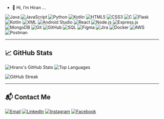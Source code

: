 - 👋 Hi, I’m Hiran ...

![Java](https://img.shields.io/badge/Java-ED8B00?style=for-the-badge&logo=java&logoColor=white)
![JavaScript](https://img.shields.io/badge/JavaScript-F7DF1E?style=for-the-badge&logo=javascript&logoColor=black)
![Python](https://img.shields.io/badge/Python-3776AB?style=for-the-badge&logo=python&logoColor=white)
![Kotlin](https://img.shields.io/badge/Kotlin-0095D5?style=for-the-badge&logo=kotlin&logoColor=white)
![HTML5](https://img.shields.io/badge/HTML5-E34F26?style=for-the-badge&logo=html5&logoColor=white)
![CSS3](https://img.shields.io/badge/CSS3-1572B6?style=for-the-badge&logo=css3&logoColor=white)
![C](https://img.shields.io/badge/C-A8B9CC?style=for-the-badge&logo=c&logoColor=white)
![Flask](https://img.shields.io/badge/Flask-000000?style=for-the-badge&logo=flask&logoColor=white)
![Kotlin](https://img.shields.io/badge/Kotlin-0095D5?style=for-the-badge&logo=kotlin&logoColor=white)
![XML](https://img.shields.io/badge/XML-E34F26?style=for-the-badge&logo=xml&logoColor=white)
![Android Studio](https://img.shields.io/badge/Android%20Studio-3DDC84?style=for-the-badge&logo=android-studio&logoColor=white)
![React](https://img.shields.io/badge/React-61DAFB?style=for-the-badge&logo=react&logoColor=black)
![Node.js](https://img.shields.io/badge/Node.js-339933?style=for-the-badge&logo=nodedotjs&logoColor=white)
![Express.js](https://img.shields.io/badge/Express.js-000000?style=for-the-badge&logo=express&logoColor=white)
![MongoDB](https://img.shields.io/badge/MongoDB-47A248?style=for-the-badge&logo=mongodb&logoColor=white)
![Git](https://img.shields.io/badge/Git-F05032?style=for-the-badge&logo=git&logoColor=white)
![GitHub](https://img.shields.io/badge/GitHub-181717?style=for-the-badge&logo=github&logoColor=white)
![SQL](https://img.shields.io/badge/SQL-00758F?style=for-the-badge&logo=postgresql&logoColor=white)
![Figma](https://img.shields.io/badge/Figma-F24E1E?style=for-the-badge&logo=figma&logoColor=white)
![Jira](https://img.shields.io/badge/Jira-0052CC?style=for-the-badge&logo=jira&logoColor=white)
![Docker](https://img.shields.io/badge/Docker-2496ED?style=for-the-badge&logo=docker&logoColor=white)
![AWS](https://img.shields.io/badge/AWS-232F3E?style=for-the-badge&logo=amazon-aws&logoColor=white)
![Postman](https://img.shields.io/badge/Postman-FF6C37?style=for-the-badge&logo=postman&logoColor=white)



 
---

## 📈 GitHub Stats
![Hiranx's GitHub Stats](https://github-readme-stats.vercel.app/api?username=Hiranx&show_icons=true&theme=radical&count_private=true&include_all_commits=true&hide=issues)
![Top Languages](https://github-readme-stats.vercel.app/api/top-langs/?username=Hiranx&layout=compact&theme=radical&langs_count=10)

![GitHub Streak](https://github-readme-streak-stats.herokuapp.com/?user=Hiranx&theme=radical)

---

## 📬 Contact Me

[![Email](https://img.shields.io/badge/Email-D14836?style=flat&logo=gmail&logoColor=white)](mailto:hiran9204@gmail.com)
[![LinkedIn](https://img.shields.io/badge/LinkedIn-0077B5?style=flat&logo=linkedin&logoColor=white)](www.linkedin.com/in/hiran-rathnayake-a56874337)
[![Instagram](https://img.shields.io/badge/Instagram-E4405F?style=flat&logo=instagram&logoColor=white)]([https://www.instagram.com/yourhandle](https://www.instagram.com/hiran._?igsh=c3B5MG93OWM3M2lz&utm_source=qr))
[![Facebook](https://img.shields.io/badge/Facebook-1877F2?style=flat&logo=facebook&logoColor=white)]([https://www.facebook.com/yourprofile](https://www.facebook.com/share/14igayKYXA/?mibextid=wwXIfr))
